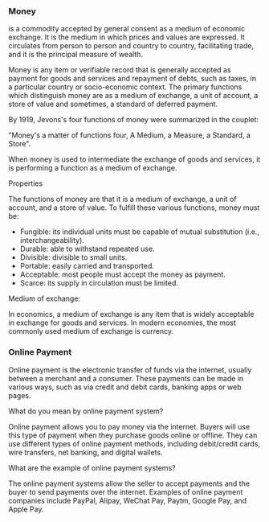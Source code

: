 ### Money
is a commodity accepted by general consent as a medium of economic exchange. It is the medium in which prices and values are expressed. It circulates from person to person and country to country, facilitating trade, and it is the principal measure of wealth.

Money is any item or verifiable record that is generally accepted as payment for goods and services and repayment of debts, such as taxes, in a particular country or socio-economic context. The primary functions which distinguish money are as a medium of exchange, a unit of account, a store of value and sometimes, a standard of deferred payment.

By 1919, Jevons's four functions of money were summarized in the couplet:

"Money's a matter of functions four, A Medium, a Measure, a Standard, a Store".

When money is used to intermediate the exchange of goods and services, it is performing a function as a medium of exchange.

Properties

The functions of money are that it is a medium of exchange, a unit of account, and a store of value. To fulfill these various functions, money must be:

 - Fungible: its individual units must be capable of mutual substitution (i.e., interchangeability).
 - Durable: able to withstand repeated use.
 - Divisible: divisible to small units.
 - Portable: easily carried and transported.
 - Acceptable: most people must accept the money as payment.
 - Scarce: its supply in circulation must be limited.

Medium of exchange:

In economics, a medium of exchange is any item that is widely acceptable in exchange for goods and services. In modern economies, the most commonly used medium of exchange is currency.

### Online Payment
Online payment is the electronic transfer of funds via the internet, usually between a merchant and a consumer. These payments can be made in various ways, such as via credit and debit cards, banking apps or web pages.

What do you mean by online payment system?

Online payment allows you to pay money via the internet. Buyers will use this type of payment when they purchase goods online or offline. They can use different types of online payment methods, including debit/credit cards, wire transfers, net banking, and digital wallets.

What are the example of online payment systems?

The online payment systems allow the seller to accept payments and the buyer to send payments over the internet. Examples of online payment companies include PayPal, Alipay, WeChat Pay, Paytm, Google Pay, and Apple Pay.

